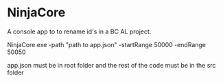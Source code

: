 # NinjaCore
A console app to to rename id's in a BC AL project.

NinjaCore.exe -path "path to app.json" -startRange 50000 -endRange 50050

app.json must be in root folder and the rest of the code must be in the src folder
